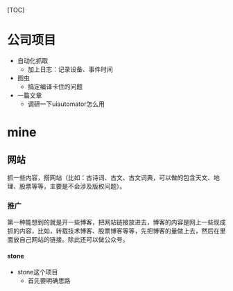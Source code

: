 [TOC]
# 公司项目
- 自动化抓取
    - 加上日志：记录设备、事件时间
- 图虫
    - 搞定编译卡住的问题
- 一篇文章
    - 调研一下uiautomator怎么用

# mine

## 网站
抓一些内容，搭网站（比如：古诗词、古文、古文词典，可以做的包含天文、地理、股票等等，主要是不会涉及版权问题）。

### 推广
第一种能想到的就是开一些博客，把网站链接放进去，博客的内容是网上一些现成抓的内容，比如，转载技术博客、股票博客等等，先把博客的量做上去，然后在里面放自己网站的链接。除此还可以做公众号。



#### stone
- stone这个项目
    - 首先要明确思路